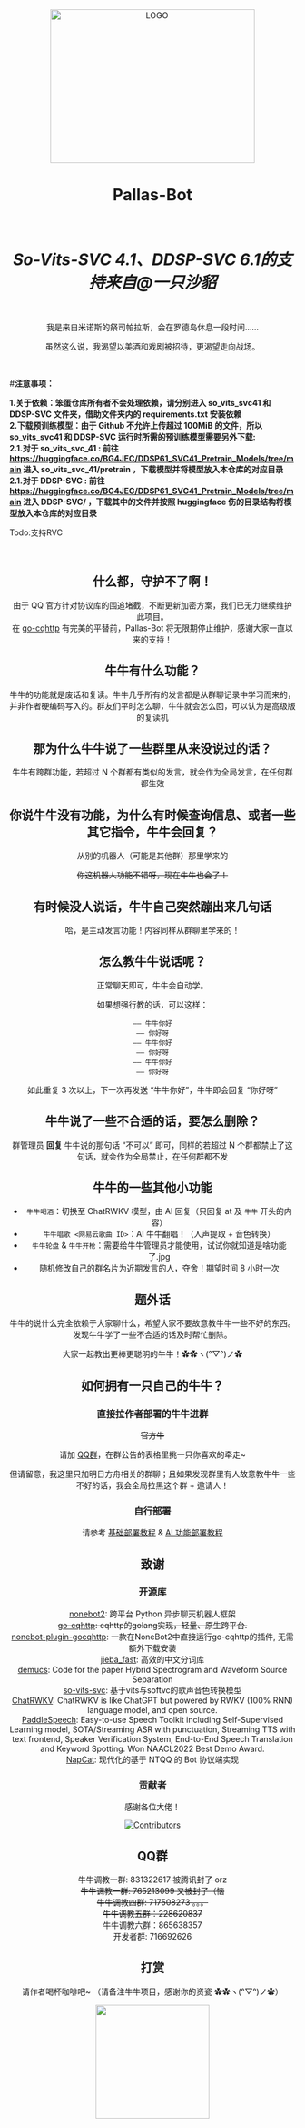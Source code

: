 <div align="center">

<img alt="LOGO" src="https://user-images.githubusercontent.com/18511905/195892994-c1a231ec-147a-4f98-ba75-137d89578247.png" width=360 height=270/>

# Pallas-Bot

<br>

# ***So-Vits-SVC 4.1、DDSP-SVC 6.1的支持来自@一只沙貂***

<br>

我是来自米诺斯的祭司帕拉斯，会在罗德岛休息一段时间......

虽然这么说，我渴望以美酒和戏剧被招待，更渴望走向战场。

<br>

<div align="left">

#**注意事项：**

**1.关于依赖：笨蛋仓库所有者不会处理依赖，请分别进入 so_vits_svc41 和 DDSP-SVC 文件夹，借助文件夹内的 requirements.txt 安装依赖**  <br>
**2.下载预训练模型：由于 Github 不允许上传超过 100MiB 的文件，所以 so_vits_svc41 和 DDSP-SVC 运行时所需的预训练模型需要另外下载:** <br>
  **2.1.对于 so_vits_svc_41 : 前往 https://huggingface.co/BG4JEC/DDSP61_SVC41_Pretrain_Models/tree/main 进入 so_vits_svc_41/pretrain ，下载模型并将模型放入本仓库的对应目录** <br>
  **2.1.对于 DDSP-SVC : 前往 https://huggingface.co/BG4JEC/DDSP61_SVC41_Pretrain_Models/tree/main 进入 DDSP-SVC/ ，下载其中的文件并按照 huggingface 伤的目录结构将模型放入本仓库的对应目录**


Todo:支持RVC


</div>
<br>

## 什么都，守护不了啊！

由于 QQ 官方针对协议库的围追堵截，不断更新加密方案，我们已无力继续维护此项目。  
在 [go-cqhttp](https://github.com/Mrs4s/go-cqhttp) 有完美的平替前，Pallas-Bot 将无限期停止维护，感谢大家一直以来的支持！

## 牛牛有什么功能？

牛牛的功能就是废话和复读。牛牛几乎所有的发言都是从群聊记录中学习而来的，并非作者硬编码写入的。群友们平时怎么聊，牛牛就会怎么回，可以认为是高级版的复读机

## 那为什么牛牛说了一些群里从来没说过的话？

牛牛有跨群功能，若超过 N 个群都有类似的发言，就会作为全局发言，在任何群都生效

## 你说牛牛没有功能，为什么有时候查询信息、或者一些其它指令，牛牛会回复？

从别的机器人（可能是其他群）那里学来的

~~你这机器人功能不错呀，现在牛牛也会了！~~

## 有时候没人说话，牛牛自己突然蹦出来几句话

哈，是主动发言功能！内容同样从群聊里学来的！

## 怎么教牛牛说话呢？

正常聊天即可，牛牛会自动学。

如果想强行教的话，可以这样：

```text
—— 牛牛你好
—— 你好呀
—— 牛牛你好
—— 你好呀
—— 牛牛你好
—— 你好呀
```

如此重复 3 次以上，下一次再发送 “牛牛你好”，牛牛即会回复 “你好呀”

## 牛牛说了一些不合适的话，要怎么删除？

群管理员 **回复** 牛牛说的那句话 “不可以” 即可，同样的若超过 N 个群都禁止了这句话，就会作为全局禁止，在任何群都不发

## 牛牛的一些其他小功能

- `牛牛喝酒`：切换至 ChatRWKV 模型，由 AI 回复（只回复 at 及 `牛牛` 开头的内容）
- `牛牛唱歌 <网易云歌曲 ID>`：AI 牛牛翻唱！（人声提取 + 音色转换）
- `牛牛轮盘` & `牛牛开枪`：需要给牛牛管理员才能使用，试试你就知道是啥功能了.jpg
- 随机修改自己的群名片为近期发言的人，夺舍！期望时间 8 小时一次

## 题外话

牛牛的说什么完全依赖于大家聊什么，希望大家不要故意教牛牛一些不好的东西。发现牛牛学了一些不合适的话及时帮忙删除。

大家一起教出更棒更聪明的牛牛！✿✿ヽ(°▽°)ノ✿

## 如何拥有一只自己的牛牛？

### 直接拉作者部署的牛牛进群

~~官方牛~~

请加 [QQ群](#QQ群)，在群公告的表格里挑一只你喜欢的牵走~  

但请留意，我这里只加明日方舟相关的群聊；且如果发现群里有人故意教牛牛一些不好的话，我会全局拉黑这个群 + 邀请人！
  
### 自行部署

请参考 [基础部署教程](docs/Deployment.md) & [AI 功能部署教程](docs/AIDeployment.md)

## 致谢

### 开源库

[nonebot2](https://github.com/nonebot/nonebot2): 跨平台 Python 异步聊天机器人框架  
~~[go-cqhttp](https://github.com/Mrs4s/go-cqhttp): cqhttp的golang实现，轻量、原生跨平台.~~  
[nonebot-plugin-gocqhttp](https://github.com/mnixry/nonebot-plugin-gocqhttp): 一款在NoneBot2中直接运行go-cqhttp的插件, 无需额外下载安装  
[jieba_fast](https://github.com/deepcs233/jieba_fast): 高效的中文分词库  
[demucs](https://github.com/facebookresearch/demucs): Code for the paper Hybrid Spectrogram and Waveform Source Separation  
[so-vits-svc](https://github.com/innnky/so-vits-svc): 基于vits与softvc的歌声音色转换模型  
[ChatRWKV](https://github.com/BlinkDL/ChatRWKV): ChatRWKV is like ChatGPT but powered by RWKV (100% RNN) language model, and open source.  
[PaddleSpeech](https://github.com/PaddlePaddle/PaddleSpeech): Easy-to-use Speech Toolkit including Self-Supervised Learning model, SOTA/Streaming ASR with punctuation, Streaming TTS with text frontend, Speaker Verification System, End-to-End Speech Translation and Keyword Spotting. Won NAACL2022 Best Demo Award.  
[NapCat](https://github.com/NapNeko/NapCatQQ): 现代化的基于 NTQQ 的 Bot 协议端实现  

### 贡献者

感谢各位大佬！

[![Contributors](https://contributors-img.web.app/image?repo=MistEO/Pallas-Bot)](https://github.com/MistEO/Pallas-Bot/graphs/contributors)

## QQ群

~~牛牛调教一群: 831322617 被腾讯封了 orz~~  
~~牛牛调教一群: 765213099 又被封了（恼~~  
~~牛牛调教四群: 717508273 。。。~~  
~~牛牛调教五群：228620837~~  
牛牛调教六群：865638357  
开发者群: 716692626

## 打赏

请作者喝杯咖啡吧~ （请备注牛牛项目，感谢你的资瓷 ✿✿ヽ(°▽°)ノ✿）

<a href="https://afdian.com/a/misteo">
  <img width="200" src="https://pic1.afdiancdn.com/static/img/welcome/button-sponsorme.png">
</a>
